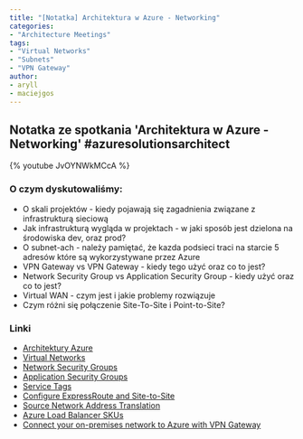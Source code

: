 ```yaml
---
title: "[Notatka] Architektura w Azure - Networking"
categories:
- "Architecture Meetings"
tags:
- "Virtual Networks"
- "Subnets"
- "VPN Gateway"
author:
- aryll
- maciejgos
---
```


## Notatka ze spotkania 'Architektura w Azure - Networking' #azuresolutionsarchitect

{% youtube JvOYNWkMCcA %}

### O czym dyskutowaliśmy:
- O skali projektów - kiedy pojawają się zagadnienia związane z infrastrukturą sieciową
- Jak infrastrukturą wygląda w projektach - w jaki sposób jest dzielona na środowiska dev, oraz prod?
- O subnet-ach - należy pamiętać, że kazda podsieci traci na starcie 5 adresów które są wykorzystywane przez Azure
- VPN Gateway vs VPN Gateway - kiedy tego użyć oraz co to jest?
- Network Security Group vs Application Security Group - kiedy użyć oraz co to jest?
- Virtual WAN - czym jest i jakie problemy rozwiązuje
- Czym różni się połączenie Site-To-Site i Point-to-Site?


### Linki
- [Architektury Azure](https://docs.microsoft.com/en-us/azure/architecture/browse/)
- [Virtual Networks](https://docs.microsoft.com/en-us/azure/virtual-network)
- [Network Security Groups](https://docs.microsoft.com/en-us/azure/virtual-network/network-security-groups-overview)
- [Application Security Groups](https://docs.microsoft.com/en-us/azure/virtual-network/application-security-groups)
- [Service Tags](https://docs.microsoft.com/en-us/azure/virtual-network/service-tags-overview)
- [Configure ExpressRoute and Site-to-Site](https://docs.microsoft.com/en-us/azure/expressroute/expressroute-howto-coexist-resource-manager)
- [Source Network Address Translation](https://docs.microsoft.com/en-us/azure/load-balancer/load-balancer-outbound-connections)
- [Azure Load Balancer SKUs](https://docs.microsoft.com/en-us/azure/load-balancer/skus)
- [Connect your on-premises network to Azure with VPN Gateway](https://docs.microsoft.com/en-us/learn/modules/connect-on-premises-network-with-vpn-gateway)
